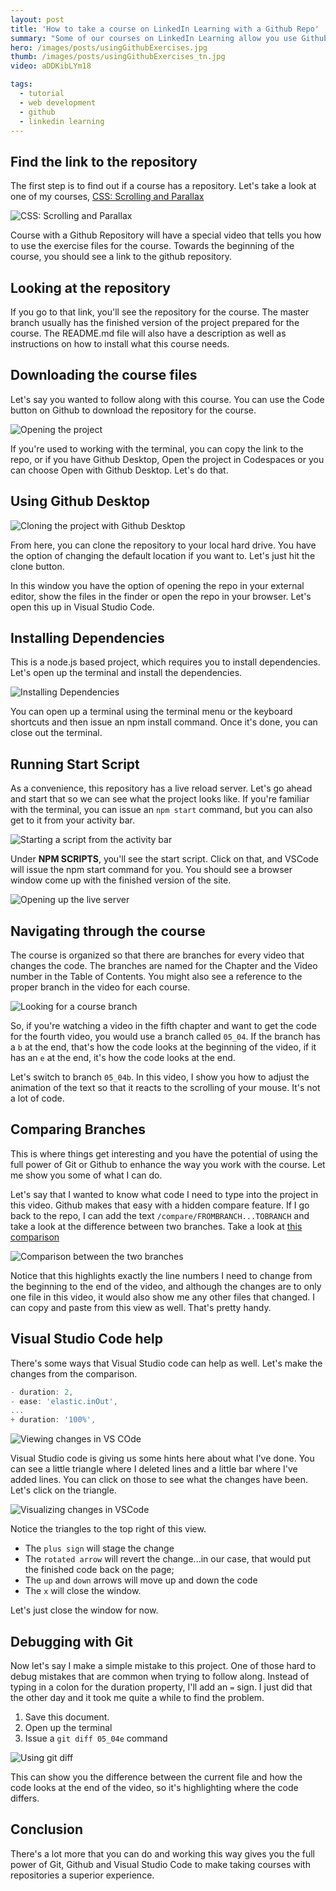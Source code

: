 ```yaml
---
layout: post
title: 'How to take a course on LinkedIn Learning with a Github Repo'
summary: "Some of our courses on LinkedIn Learning allow you use Github repositories in order to follow along and practice with the course, so let's take a look at how that works and how you might use Github to enhance the way you take the course."
hero: /images/posts/usingGithubExercises.jpg
thumb: /images/posts/usingGithubExercises_tn.jpg
video: aDDKibLYm18

tags:
  - tutorial
  - web development
  - github
  - linkedin learning
---
```


## Find the link to the repository

The first step is to find out if a course has a repository. Let's take a look at one of my courses, [CSS: Scrolling and Parallax](https://www.linkedin.com/learning/css-scrolling-and-parallax/using-the-exercises-for-this-course?u=104)

![CSS: Scrolling and Parallax](http://pixelprowess.com/i/2020-07-22_18-40-41.png)

Course with a Github Repository will have a special video that tells you how to use the exercise files for the course. Towards the beginning of the course, you should see a link to the github repository.

## Looking at the repository

If you go to that link, you'll see the repository for the course. The master branch usually has the finished version of the project prepared for the course. The README.md file will also have a description as well as instructions on how to install what this course needs.

## Downloading the course files

Let's say you wanted to follow along with this course. You can use the Code button on Github to download the repository for the course.

![Opening the project](http://pixelprowess.com/i/2020-07-22_18-51-40.png)

If you're used to working with the terminal, you can copy the link to the repo, or if you have Github Desktop, Open the project in Codespaces or you can choose Open with Github Desktop. Let's do that.

## Using Github Desktop

![Cloning the project with Github Desktop](http://pixelprowess.com/i/2020-07-22_18-56-11.png)

From here, you can clone the repository to your local hard drive. You have the option of changing the default location if you want to. Let's just hit the clone button.

In this window you have the option of opening the repo in your external editor, show the files in the finder or open the repo in your browser. Let's open this up in Visual Studio Code.

## Installing Dependencies

This is a node.js based project, which requires you to install dependencies. Let's open up the terminal and install the dependencies.

![Installing Dependencies](http://pixelprowess.com/i/2020-07-22_19-05-43.png)

You can open up a terminal using the terminal menu or the keyboard shortcuts and then issue an npm install command. Once it's done, you can close out the terminal.

## Running Start Script

As a convenience, this repository has a live reload server. Let's go ahead and start that so we can see what the project looks like. If you're familiar with the terminal, you can issue an `npm start` command, but you can also get to it from your activity bar.

![Starting a script from the activity bar](http://pixelprowess.com/i/2020-07-22_19-15-05.png)

Under **NPM SCRIPTS**, you'll see the start script. Click on that, and VSCode will issue the npm start command for you. You should see a browser window come up with the finished version of the site.

![Opening up the live server](http://pixelprowess.com/i/2020-07-22_19-22-53.png)

## Navigating through the course

The course is organized so that there are branches for every video that changes the code. The branches are named for the Chapter and the Video number in the Table of Contents. You might also see a reference to the proper branch in the video for each course.

![Looking for a course branch](http://pixelprowess.com/i/2020-07-22_19-38-41.png)

So, if you're watching a video in the fifth chapter and want to get the code for the fourth video, you would use a branch called `05_04`. If the branch has a `b` at the end, that's how the code looks at the beginning of the video, if it has an `e` at the end, it's how the code looks at the end.

Let's switch to branch `05_04b`. In this video, I show you how to adjust the animation of the text so that it reacts to the scrolling of your mouse. It's not a lot of code.

## Comparing Branches

This is where things get interesting and you have the potential of using the full power of Git or Github to enhance the way you work with the course. Let me show you some of what I can do.

Let's say that I wanted to know what code I need to type into the project in this video. Github makes that easy with a hidden compare feature. If I go back to the repo, I can add the text `/compare/FROMBRANCH...TOBRANCH` and take a look at the difference between two branches. Take a look at [this comparison](https://github.com/LinkedInLearning/css-scrolling-parallax-2835103/compare/05_04b..05_04e)

![Comparison between the two branches](http://pixelprowess.com/i/2020-07-22_20-02-46.png)

Notice that this highlights exactly the line numbers I need to change from the beginning to the end of the video, and although the changes are to only one file in this video, it would also show me any other files that changed. I can copy and paste from this view as well. That's pretty handy.

## Visual Studio Code help

There's some ways that Visual Studio code can help as well. Let's make the changes from the comparison.

```js
- duration: 2,
- ease: 'elastic.inOut',
...
+ duration: '100%',
```

![Viewing changes in VS COde](http://pixelprowess.com/i/2020-07-22_20-09-22.png)

Visual Studio code is giving us some hints here about what I've done. You can see a little triangle where I deleted lines and a little bar where I've added lines. You can click on those to see what the changes have been. Let's click on the triangle.

![Visualizing changes in VSCode](http://pixelprowess.com/i/2020-07-22_20-18-21.png)

Notice the triangles to the top right of this view.

- The `plus sign` will stage the change
- The `rotated arrow` will revert the change...in our case, that would put the finished code back on the page;
- The `up` and `down` arrows will move up and down the code
- The `x` will close the window.

Let's just close the window for now.

## Debugging with Git

Now let's say I make a simple mistake to this project. One of those hard to debug mistakes that are common when trying to follow along. Instead of typing in a colon for the duration property, I'll add an `=` sign. I just did that the other day and it took me quite a while to find the problem.

1. Save this document.
2. Open up the terminal
3. Issue a `git diff 05_04e` command

![Using git diff](http://pixelprowess.com/i/2020-07-22_20-36-44.png)

This can show you the difference between the current file and how the code looks at the end of the video, so it's highlighting where the code differs.

## Conclusion

There's a lot more that you can do and working this way gives you the full power of Git, Github and Visual Studio Code to make taking courses with repositories a superior experience.
